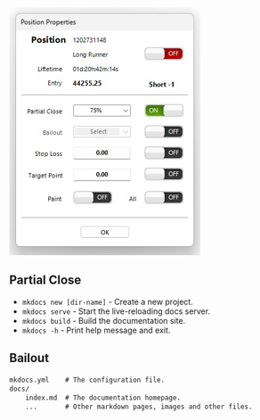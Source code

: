 
![User interface](../assets/Pic3.jpg)


## Partial Close

* `mkdocs new [dir-name]` - Create a new project.
* `mkdocs serve` - Start the live-reloading docs server.
* `mkdocs build` - Build the documentation site.
* `mkdocs -h` - Print help message and exit.

## Bailout

    mkdocs.yml    # The configuration file.
    docs/
        index.md  # The documentation homepage.
        ...       # Other markdown pages, images and other files.
